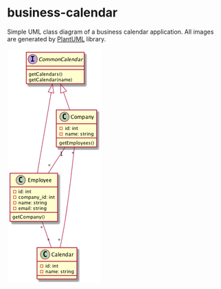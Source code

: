 # business-calendar
Simple UML class diagram of a business calendar application. All images are generated by [PlantUML](http://plantuml.com/) library.

![calendar](calendar.png)
